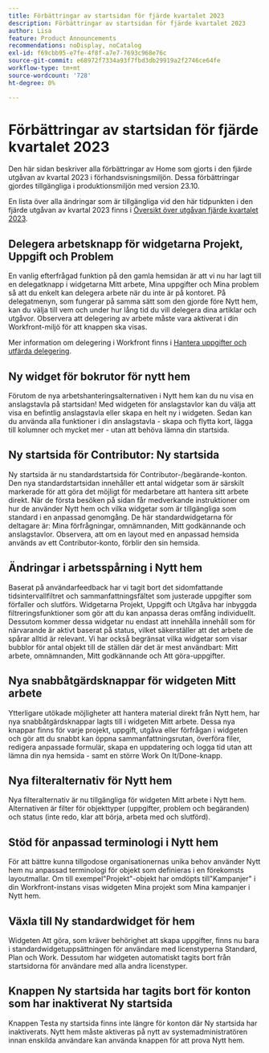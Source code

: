 ```yaml
---
title: Förbättringar av startsidan för fjärde kvartalet 2023
description: Förbättringar av startsidan för fjärde kvartalet 2023
author: Lisa
feature: Product Announcements
recommendations: noDisplay, noCatalog
exl-id: f69cbb95-e7fe-4f8f-a7e7-7693c968e76c
source-git-commit: e68972f7334a93f7fbd3db29919a2f2746ce64fe
workflow-type: tm+mt
source-wordcount: '728'
ht-degree: 0%

---
```


# Förbättringar av startsidan för fjärde kvartalet 2023

Den här sidan beskriver alla förbättringar av Home som gjorts i den fjärde utgåvan av kvartal 2023 i förhandsvisningsmiljön. Dessa förbättringar gjordes tillgängliga i produktionsmiljön med version 23.10.

En lista över alla ändringar som är tillgängliga vid den här tidpunkten i den fjärde utgåvan av kvartal 2023 finns i [Översikt över utgåvan fjärde kvartalet 2023](/help/quicksilver/product-announcements/product-releases/23-q4-release-activity/23-q4-release-overview.md).

## Delegera arbetsknapp för widgetarna Projekt, Uppgift och Problem

En vanlig efterfrågad funktion på den gamla hemsidan är att vi nu har lagt till en delegatknapp i widgetarna Mitt arbete, Mina uppgifter och Mina problem så att du enkelt kan delegera arbete när du inte är på kontoret. På delegatmenyn, som fungerar på samma sätt som den gjorde före Nytt hem, kan du välja till vem och under hur lång tid du vill delegera dina artiklar och utgåvor. Observera att delegering av arbete måste vara aktiverat i din Workfront-miljö för att knappen ska visas.

Mer information om delegering i Workfront finns i [Hantera uppgifter och utfärda delegering](/help/quicksilver/manage-work/delegate-work/how-to-delegate-work.md).

## Ny widget för bokrutor för nytt hem

Förutom de nya arbetshanteringsalternativen i Nytt hem kan du nu visa en anslagstavla på startsidan! Med widgeten för anslagstavlor kan du välja att visa en befintlig anslagstavla eller skapa en helt ny i widgeten. Sedan kan du använda alla funktioner i din anslagstavla - skapa och flytta kort, lägga till kolumner och mycket mer - utan att behöva lämna din startsida.


## Ny startsida för Contributor: Ny startsida

Ny startsida är nu standardstartsida för Contributor-/begärande-konton. Den nya standardstartsidan innehåller ett antal widgetar som är särskilt markerade för att göra det möjligt för medarbetare att hantera sitt arbete direkt. När de första besöken på sidan får medverkande instruktioner om hur de använder Nytt hem och vilka widgetar som är tillgängliga som standard i en anpassad genomgång. De här standardwidgetarna för deltagare är: Mina förfrågningar, omnämnanden, Mitt godkännande och anslagstavlor. Observera, att om en layout med en anpassad hemsida används av ett Contributor-konto, förblir den sin hemsida.


## Ändringar i arbetsspårning i Nytt hem

Baserat på användarfeedback har vi tagit bort det sidomfattande tidsintervallfiltret och sammanfattningsfältet som justerade uppgifter som förfaller och slutförs. Widgetarna Projekt, Uppgift och Utgåva har inbyggda filtreringsfunktioner som gör att du kan anpassa deras omfång individuellt. Dessutom kommer dessa widgetar nu endast att innehålla innehåll som för närvarande är aktivt baserat på status, vilket säkerställer att det arbete de spårar alltid är relevant. Vi har också begränsat vilka widgetar som visar bubblor för antal objekt till de ställen där det är mest användbart: Mitt arbete, omnämnanden, Mitt godkännande och Att göra-uppgifter.


## Nya snabbåtgärdsknappar för widgeten Mitt arbete

Ytterligare utökade möjligheter att hantera material direkt från Nytt hem, har nya snabbåtgärdsknappar lagts till i widgeten Mitt arbete. Dessa nya knappar finns för varje projekt, uppgift, utgåva eller förfrågan i widgeten och gör att du snabbt kan öppna sammanfattningsrutan, överföra filer, redigera anpassade formulär, skapa en uppdatering och logga tid utan att lämna din nya hemsida - samt en större Work On It/Done-knapp.


## Nya filteralternativ för Nytt hem

Nya filteralternativ är nu tillgängliga för widgeten Mitt arbete i Nytt hem. Alternativen är filter för objekttyper (uppgifter, problem och begäranden) och status (inte redo, klar att börja, arbeta med och slutförd).


## Stöd för anpassad terminologi i Nytt hem

För att bättre kunna tillgodose organisationernas unika behov använder Nytt hem nu anpassad terminologi för objekt som definieras i en förekomsts layoutmallar. Om till exempel&quot;Projekt&quot;-objekt har omdöpts till&quot;Kampanjer&quot; i din Workfront-instans visas widgeten Mina projekt som Mina kampanjer i Nytt hem.


## Växla till Ny standardwidget för hem

Widgeten Att göra, som kräver behörighet att skapa uppgifter, finns nu bara i standardwidgetuppsättningen för användare med licenstyperna Standard, Plan och Work. Dessutom har widgeten automatiskt tagits bort från startsidorna för användare med alla andra licenstyper.


## Knappen Ny startsida har tagits bort för konton som har inaktiverat Ny startsida

Knappen Testa ny startsida finns inte längre för konton där Ny startsida har inaktiverats. Nytt hem måste aktiveras på nytt av systemadministratören innan enskilda användare kan använda knappen för att prova Nytt hem.

